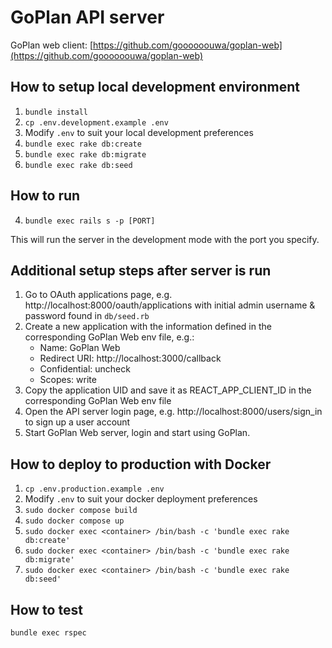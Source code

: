 # GoPlan API server

GoPlan web client: [https://github.com/goooooouwa/goplan-web](https://github.com/goooooouwa/goplan-web)

## How to setup local development environment

1. `bundle install`
2. `cp .env.development.example .env`
3. Modify `.env` to suit your local development preferences
4. `bundle exec rake db:create`
5. `bundle exec rake db:migrate`
6. `bundle exec rake db:seed`

## How to run

4. `bundle exec rails s -p [PORT]`

This will run the server in the development mode with the port you specify.

## Additional setup steps after server is run

1. Go to OAuth applications page, e.g. http://localhost:8000/oauth/applications with initial admin username & password found in `db/seed.rb`
2. Create a new application with the information defined in the corresponding GoPlan Web env file, e.g.:
    - Name: GoPlan Web
    - Redirect URI: http://localhost:3000/callback
    - Confidential: uncheck
    - Scopes: write
3. Copy the application UID and save it as REACT_APP_CLIENT_ID in the corresponding GoPlan Web env file
4. Open the API server login page, e.g. http://localhost:8000/users/sign_in to sign up a user account
5. Start GoPlan Web server, login and start using GoPlan.

## How to deploy to production with Docker

1. `cp .env.production.example .env`
2. Modify `.env` to suit your docker deployment preferences
3. `sudo docker compose build`
4. `sudo docker compose up`
5. `sudo docker exec <container> /bin/bash -c 'bundle exec rake db:create'`
6. `sudo docker exec <container> /bin/bash -c 'bundle exec rake db:migrate'`
7. `sudo docker exec <container> /bin/bash -c 'bundle exec rake db:seed'`

## How to test

`bundle exec rspec`
